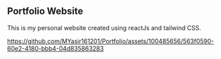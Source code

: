 ## Portfolio Website
This is my personal website created using reactJs and tailwind CSS.



https://github.com/MYasir161201/Portfolio/assets/100485656/563f0590-60e2-4180-bbb4-04d835863283

